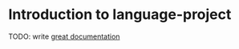 # Introduction to language-project

TODO: write [great documentation](http://jacobian.org/writing/what-to-write/)

